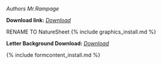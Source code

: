 *Authors* *Mr.Rampage*

**Download link:** *[Download](https://drive.google.com/file/d/1LhU0Si-Y-DNEAtr1P1vOYymNs9Dqe7ks/view?usp=sharing)*

RENAME TO NatureSheet
{% include graphics_install.md %}

**Letter Background Download:** *[Download](https://drive.google.com/file/d/1ZyhxK78houbILi-tZVaZd71ZLbpE82if/view?usp=sharing)*

{% include formcontent_install.md %}
